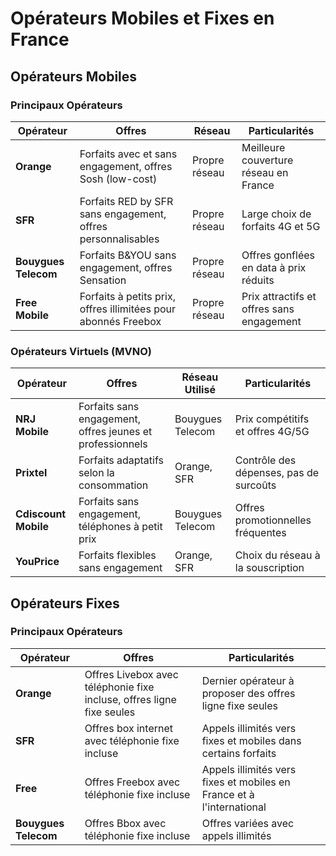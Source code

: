 # Opérateurs Mobiles et Fixes en France

## Opérateurs Mobiles

### Principaux Opérateurs

| **Opérateur** | **Offres** | **Réseau** | **Particularités** |
|---------------|------------|------------|--------------------|
| **Orange** | Forfaits avec et sans engagement, offres Sosh (low-cost) | Propre réseau | Meilleure couverture réseau en France  |
| **SFR** | Forfaits RED by SFR sans engagement, offres personnalisables | Propre réseau | Large choix de forfaits 4G et 5G  |
| **Bouygues Telecom** | Forfaits B&YOU sans engagement, offres Sensation | Propre réseau | Offres gonflées en data à prix réduits  |
| **Free Mobile** | Forfaits à petits prix, offres illimitées pour abonnés Freebox | Propre réseau | Prix attractifs et offres sans engagement  |

### Opérateurs Virtuels (MVNO)

| **Opérateur** | **Offres** | **Réseau Utilisé** | **Particularités** |
|---------------|------------|--------------------|--------------------|
| **NRJ Mobile** | Forfaits sans engagement, offres jeunes et professionnels | Bouygues Telecom | Prix compétitifs et offres 4G/5G  |
| **Prixtel** | Forfaits adaptatifs selon la consommation | Orange, SFR | Contrôle des dépenses, pas de surcoûts  |
| **Cdiscount Mobile** | Forfaits sans engagement, téléphones à petit prix | Bouygues Telecom | Offres promotionnelles fréquentes  |
| **YouPrice** | Forfaits flexibles sans engagement | Orange, SFR | Choix du réseau à la souscription  |

## Opérateurs Fixes

### Principaux Opérateurs

| **Opérateur** | **Offres** | **Particularités** |
|---------------|------------|--------------------|
| **Orange** | Offres Livebox avec téléphonie fixe incluse, offres ligne fixe seules | Dernier opérateur à proposer des offres ligne fixe seules  |
| **SFR** | Offres box internet avec téléphonie fixe incluse | Appels illimités vers fixes et mobiles dans certains forfaits  |
| **Free** | Offres Freebox avec téléphonie fixe incluse | Appels illimités vers fixes et mobiles en France et à l'international  |
| **Bouygues Telecom** | Offres Bbox avec téléphonie fixe incluse | Offres variées avec appels illimités  |